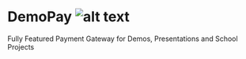 # DemoPay ![alt text](https://i.imgur.com/Ly16q23.png "DemoPay")
Fully Featured Payment Gateway for Demos, Presentations and School Projects



